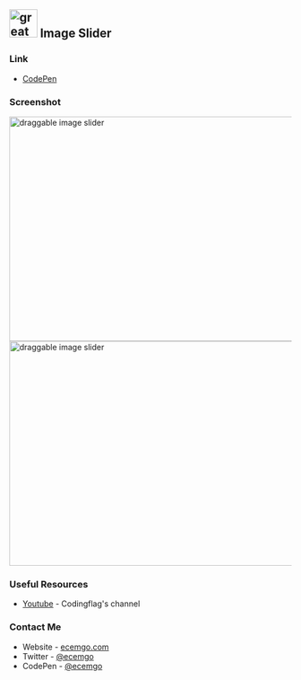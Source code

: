 ## <img src="https://user-images.githubusercontent.com/13468728/233831804-0f5c7ee5-d654-4c13-9c77-a5bd6dc4fe74.jpg" title="great tricks" alt="great tricks" width="50" height="50"/> Image Slider

### Link

- [CodePen](https://codepen.io/ecemgo/pen/NWEJLyZ)

### Screenshot

<div align="left">
<img src="https://github.com/ecemgo/mini-samples-great-tricks/assets/13468728/7f7fa89f-95d2-49c2-a3fa-4dee872e8693" title="image slider" alt="draggable image slider" width="600" height="400"/>
<img src="https://github.com/ecemgo/mini-samples-great-tricks/assets/13468728/5ce99e70-eedb-40ca-8cc6-23f6b2ce11ed" title="image slider" alt="draggable image slider" width="600" height="400"/>

</div>

### Useful Resources

- [Youtube](https://www.youtube.com/watch?v=CXsSbzjFWWk) - Codingflag's channel

### Contact Me

- Website - [ecemgo.com](https://www.ecemgo.com/)
- Twitter - [@ecemgo](https://twitter.com/ecemgo)
- CodePen - [@ecemgo](https://codepen.io/ecemgo)
